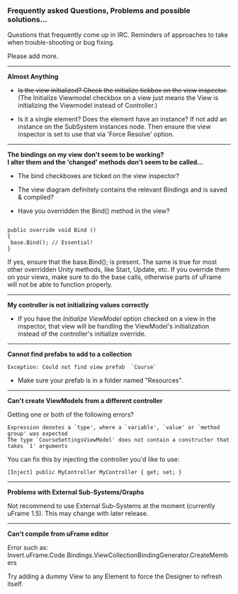### Frequently asked Questions, Problems and possible solutions...

Questions that frequently come up in IRC.
Reminders of approaches to take when trouble-shooting or bug fixing.

Please add more.

***

**Almost Anything**

* ~~Is the view initialized?  Check the initialize tickbox on the view inspector.~~
(The Initialize Viewmodel checkbox on a view just means the View is initializing the Viewmodel instead of Controller.)

* Is it a single element? Does the element have an instance? If not add an instance on the SubSystem instances node. Then ensure the view inspector is set to use that via 'Force Resolve' option.


***

**The bindings on my view don't seem to be working?  
I alter them and the 'changed' methods don't seem to be called...**

* The bind checkboxes are ticked on the view inspector?

* The view diagram definitely contains the relevant Bindings and is saved & compiled?

* Have you overridden the Bind() method in the view?
<pre><code>
public override void Bind ()
{
 base.Bind(); // Essential!
}
</code></pre>
If yes, ensure that the base.Bind(); is present. The same is true for most other overridden Unity methods, like Start, Update, etc. If you override them on your views, make sure to do the base calls, otherwise parts of uFrame will not be able to function properly.


***

**My controller is not initializing values correctly**
* If you have the *Initialize ViewModel* option checked on a view in the inspector, that view will be handling the ViewModel's initialization instead of the controller's initialize override.


***

**Cannot find prefabs to add to a collection**

    Exception: Could not find view prefab  `Course`

* Make sure your prefab is in a folder named "Resources".


***

**Can't create ViewModels from a different controller**

Getting one or both of the following errors?

    Expression denotes a `type', where a `variable', `value' or `method group' was expected
    The type `CourseSettingsViewModel' does not contain a constructor that takes `1' arguments

You can fix this by injecting the controller you'd like to use:

    [Inject] public MyController MyController { get; set; }

***
**Problems with External Sub-Systems/Graphs**

Not recommend to use External Sub-Systems at the moment (currently uFrame 1.5). This may change with later release.

***
**Can't compile from uFrame editor**

Error such as:
Invert.uFrame.Code.Bindings.ViewCollectionBindingGenerator.CreateMembers

Try adding a dummy View to any Element to force the Designer to refresh itself.